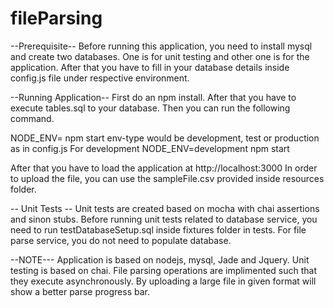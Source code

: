 # fileParsing

--Prerequisite--
Before running this application, you need to install mysql and create two databases.
One is for unit testing and other one is for the application. After that you have
to fill in your database details inside config.js file under respective environment. 


--Running Application--
First do an npm install. After that you have to execute tables.sql to your database.
Then you can run the following command.

NODE_ENV=<env-type> npm start
env-type would be development, test or production as in config.js
For development NODE_ENV=development npm start

After that you have to load the application at http://localhost:3000
In order to upload the file, you can use the sampleFile.csv provided inside resources folder.

-- Unit Tests --
Unit tests are created based on mocha with chai assertions and sinon stubs.
Before running unit tests related to database service, you need to run testDatabaseSetup.sql inside
fixtures folder in tests. For file parse service, you do not need to populate database. 

--NOTE---
Application is based on nodejs, mysql, Jade and Jquery.
Unit testing is based on chai.
File parsing operations are implimented such that they execute asynchronously.
By uploading a large file in given format will show a better parse progress bar.
